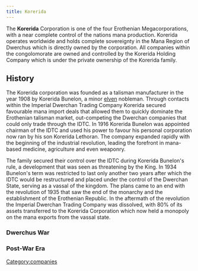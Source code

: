 ```yaml
---
title: Korerida
---
```

The **Korerida** Corporation is one of the four Erothenian
Megacorporations, with a near complete control of the nations mana
production. Korerida operates worldwide and holds complete sovereignty
in the Mana Region of Dwerchus which is directly owned by the
corporation. All companies within the congolomorate are owned and
controlled by the Korerida Holding Company which is under the private
ownership of the Korerida family.

## History

The Korerida corporation was founded as a talisman manufacturer in the
year 1908 by Korerida Bunelon, a minor [elven](Elf "wikilink") nobleman.
Through contacts within the Imperial Dwerchan Trading Company Korerida
secured favourable mana import deals that allowed them to quickly
dominate the Erothenian talisman market, out-competing the Dwerchan
companies that could only trade through the IDTC. In 1916 Korerida
Bunelon was appointed chairman of the IDTC and used his power to favour
his personal corporation now ran by his son Korerida Lethoran. The
company expanded rapidly with the beginning of the industrial
revolution, leading the forefront in mana-based medicine, agriculture
and even weaponry.

The family secured their control over the IDTC during Korerida Bunelon's
rule, a development that was seen as threatening by the King. In 1934
Bunelon's term was restricted to last only another two years after which
the IDTC would be restructured and placed under the control of the
Dwerchan State, serving as a vassal of the kingdom. The plans came to an
end with the revolution of 1935 that saw the end of the monarchy and the
establishment of the Erothenian Republic. In the aftermath of the
revolution the Imperial Dwerchan Trading Company was dissolved, with 80%
of its assets transferred to the Korerida Corporation which now held a
monopoly on the mana exports from the vassal state.

### Dwerchus War

### Post-War Era

[Category:companies](Category:companies "wikilink")